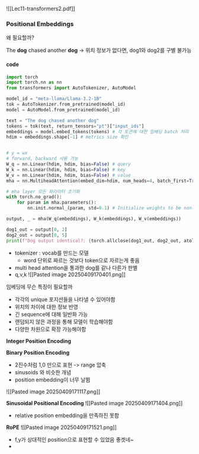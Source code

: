 ![[Lec11-transformers2.pdf]]


### Positional Embeddings

왜 필요할까?

The **dog** chased another **dog**
-> 위치 정보가 없다면, dog1와 dog2를 구별 불가능

#### code
```python
import torch
import torch.nn as nn
from transformers import AutoTokenizer, AutoModel

model_id = "meta-llama/Llama-3.2-1B"
tok = AutoTokenizer.from_pretrained(model_id)
model = AutoModel.from_pretrained(model_id)

text = "The dog chased another dog"
tokens = tok(text, return_tensors="pt")["input_ids"]
embeddings = model.embed_tokens(tokens) # 각 토큰에 대한 임베딩 batch 처리
hdim = embeddings.shape[-1] # metrics size 확인


# y = wx
# forward, backward 사용 가능
W_q = nn.Linear(hdim, hdim, bias=False) # query
W_k = nn.Linear(hdim, hdim, bias=False) # key
W_v = nn.Linear(hdim, hdim, bias=False) # value
mha = nn.MultiheadAttention(embed_dim=hdim, num_heads=4, batch_first=True) 

# mha layer 모든 파라미터 초기화
with torch.no_grad():
    for param in mha.parameters():
        nn.init.normal_(param, std=0.1) # Initialize weights to be non-negligible

output, _ = mha(W_q(embeddings), W_k(embeddings), W_v(embeddings))

dog1_out = output[0, 2]
dog2_out = output[0, 5]
print(f"Dog output identical?: {torch.allclose(dog1_out, dog2_out, atol=1e-6)}") #True


```

- tokenizer : vocab를 만드는 모델
	- word 단위로 짜르는 것보다 token으로 자르는게 좋음
- multi head attention을 통과한 dog를 같나 다른가 판별
- q,v,k
![[Pasted image 20250409170401.png]]


임베딩에 무슨 특징이 필요할까
- 각각의 unique 포지션들을 나타낼 수 있어야함
- 위치의 차이에 대한 정보 반영
- 긴 sequence에 대해 일반화 가능
- 랜덤되지 않은 과정을 통해 모델이 학습해야함
- 다양한 차원으로 확장 가능해야함


**Integer Position Encoding**


**Binary Position Encoding**
- 2진수처럼  1,0 만으로 표현 -> range 압축
- sinusoids 와 비슷한 개념
- position embedding이 너무 날뜀

![[Pasted image 20250409171117.png]]

**Sinusoidal Positional Encoding**
![[Pasted image 20250409171404.png]]
- relative position embedding을 만족하진 못함


**RoPE**
![[Pasted image 20250409171521.png]]

- f,y가 상대적인 position으로 표현할 수 있었음 좋겟네~
- 